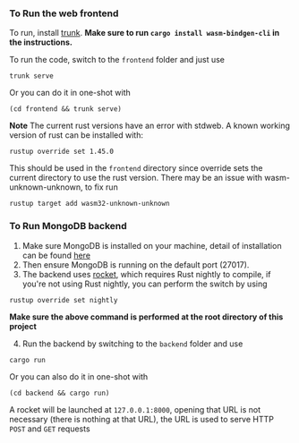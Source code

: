 ### To Run the web frontend
To run, install [trunk](https://crates.io/crates/trunk).
**Make sure to run `cargo install wasm-bindgen-cli` in the instructions.**

To run the code, switch to the `frontend` folder and just use
```
trunk serve
```
Or you can do it in one-shot with
```
(cd frontend && trunk serve)
```
**Note** The current rust versions have an error with stdweb. A known working version of rust can be installed with:
```
rustup override set 1.45.0
```
This should be used in the `frontend` directory since override sets the current directory to use the rust version.
There may be an issue with wasm-unknown-unknown, to fix run
```
rustup target add wasm32-unknown-unknown
```

### To Run MongoDB backend
1. Make sure MongoDB is installed on your machine, detail of installation can be found [here](https://docs.mongodb.com/manual/installation/)
2. Then ensure MongoDB is running on the default port (27017).
3. The backend uses [rocket](https://github.com/SergioBenitez/Rocket/tree/v0.4), which requires Rust nightly to compile, if you're not using Rust nightly, you can perform the switch by using 
```
rustup override set nightly
```
**Make sure the above command is performed at the root directory of this project**

4. Run the backend by switching to the `backend` folder and use
```
cargo run
```
Or you can also do it in one-shot with
```
(cd backend && cargo run)
```
A rocket will be launched at `127.0.0.1:8000`, opening that URL is not necessary (there is nothing at that URL), the URL is used to serve HTTP `POST` and `GET` requests
